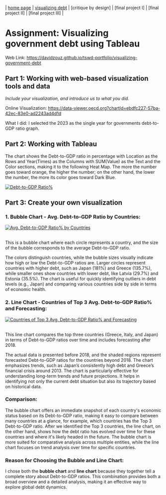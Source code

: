| [home page](https://davidzouz.github.io/tswd-portfolio/) | [visualizing debt](https://davidzouz.github.io/tswd-portfolio/visualizing-government-debt) | [critique by design] | [final project I] | [final project II] | [final project III] |

# Assignment: Visualizing government debt using Tableau
Web Link: <https://davidzouz.github.io/tswd-portfolio/visualizing-government-debt>

## Part 1: Working with web-based visualization tools and data

_Include your visualization, and introduce us to what you did._

Online Visualization: <https://data-viewer.oecd.org?chartId=ebdfc227-57ba-42ec-83e0-ad2243ad4d1d>

What I did: I selected the 2023 as the single year for governments debt-to-GDP ratio graph.

## Part 2: Working with Tableau

The chart shows the Debt-to-GDP ratio in percentage with Location as the Rows and Year(Times) as the Columns with SUM(Value) as the Text and the Color sections, making it to the following Heat Map. The more the number goes toward orange, the higher the number; on the other hand, the lower the number, the more its color goes toward Dark Blue.

<div class='tableauPlaceholder' id='viz1725567390614' style='position: relative'><noscript><a href='#'><img alt='Debt-to-GDP Ratio% ' src='https:&#47;&#47;public.tableau.com&#47;static&#47;images&#47;TS&#47;TSD-VisualizinggovernmentdebtusingTableau-Part2-DavidZou&#47;Debt-to-GDPRatio&#47;1_rss.png' style='border: none' /></a></noscript><object class='tableauViz'  style='display:none;'><param name='host_url' value='https%3A%2F%2Fpublic.tableau.com%2F' /> <param name='embed_code_version' value='3' /> <param name='site_root' value='' /><param name='name' value='TSD-VisualizinggovernmentdebtusingTableau-Part2-DavidZou&#47;Debt-to-GDPRatio' /><param name='tabs' value='no' /><param name='toolbar' value='yes' /><param name='static_image' value='https:&#47;&#47;public.tableau.com&#47;static&#47;images&#47;TS&#47;TSD-VisualizinggovernmentdebtusingTableau-Part2-DavidZou&#47;Debt-to-GDPRatio&#47;1.png' /> <param name='animate_transition' value='yes' /><param name='display_static_image' value='yes' /><param name='display_spinner' value='yes' /><param name='display_overlay' value='yes' /><param name='display_count' value='yes' /><param name='language' value='en-US' /><param name='filter' value='publish=yes' /></object></div> 
<script type='text/javascript'>
  var divElement = document.getElementById('viz1725567390614');
  var vizElement = divElement.getElementsByTagName('object')[0];
  vizElement.style.width='100%';vizElement.style.height=(divElement.offsetWidth*0.75)+'px';
  var scriptElement = document.createElement('script');
  scriptElement.src = 'https://public.tableau.com/javascripts/api/viz_v1.js';
  vizElement.parentNode.insertBefore(scriptElement, vizElement);
</script>

## Part 3: Create your own visualization

### 1. Bubble Chart - Avg. Debt-to-GDP Ratio by Countries:

<div class='tableauPlaceholder' id='viz1725575029059' style='position: relative'><noscript><a href='#'><img alt='Avg. Debt-to-GDP Ratio% by Countries ' src='https:&#47;&#47;public.tableau.com&#47;static&#47;images&#47;TS&#47;TSD-VisualizinggovernmentdebtusingTableau-Part3Bubble-DavidZou&#47;Avg_Debt-to-GDPRatio&#47;1_rss.png' style='border: none' /></a></noscript><object class='tableauViz'  style='display:none;'><param name='host_url' value='https%3A%2F%2Fpublic.tableau.com%2F' /> <param name='embed_code_version' value='3' /> <param name='site_root' value='' /><param name='name' value='TSD-VisualizinggovernmentdebtusingTableau-Part3Bubble-DavidZou&#47;Avg_Debt-to-GDPRatio' /><param name='tabs' value='no' /><param name='toolbar' value='yes' /><param name='static_image' value='https:&#47;&#47;public.tableau.com&#47;static&#47;images&#47;TS&#47;TSD-VisualizinggovernmentdebtusingTableau-Part3Bubble-DavidZou&#47;Avg_Debt-to-GDPRatio&#47;1.png' /> <param name='animate_transition' value='yes' /><param name='display_static_image' value='yes' /><param name='display_spinner' value='yes' /><param name='display_overlay' value='yes' /><param name='display_count' value='yes' /><param name='language' value='en-US' /><param name='filter' value='publish=yes' /></object></div>
<script type='text/javascript'>
  var divElement = document.getElementById('viz1725575029059');
  var vizElement = divElement.getElementsByTagName('object')[0];
  vizElement.style.width='100%';vizElement.style.height=(divElement.offsetWidth*0.75)+'px';
  var scriptElement = document.createElement('script');
  scriptElement.src = 'https://public.tableau.com/javascripts/api/viz_v1.js';
  vizElement.parentNode.insertBefore(scriptElement, vizElement);
</script>
<br/>

This is a bubble chart where each circle represents a country, and the size of the bubble corresponds to the average Debt-to-GDP ratio.

The colors distinguish countries, while the bubble sizes visually indicate how high or low the Debt-to-GDP ratios are. Larger circles represent countries with higher debt, such as Japan (181%) and Greece (135.7%), while smaller ones show countries with lower debt, like Latvia (29.7%) and Estonia (35.5%). The chart is useful for quickly identifying outliers in debt levels (e.g., Japan) and comparing various countries side by side in terms of economic health.

### 2. Line Chart - Countries of Top 3 Avg. Debt-to-GDP Ratio% and Forecasting:

<div class='tableauPlaceholder' id='viz1725575501678' style='position: relative'><noscript><a href='#'><img alt='Countries of Top 3 Avg. Debt-to-GDP Ratio% and Forecasting ' src='https:&#47;&#47;public.tableau.com&#47;static&#47;images&#47;TS&#47;TSD-VisualizinggovernmentdebtusingTableau-Part3Line-DavidZou&#47;Top3DtGCountieswForec_&#47;1_rss.png' style='border: none' /></a></noscript><object class='tableauViz'  style='display:none;'><param name='host_url' value='https%3A%2F%2Fpublic.tableau.com%2F' /> <param name='embed_code_version' value='3' /> <param name='site_root' value='' /><param name='name' value='TSD-VisualizinggovernmentdebtusingTableau-Part3Line-DavidZou&#47;Top3DtGCountieswForec_' /><param name='tabs' value='no' /><param name='toolbar' value='yes' /><param name='static_image' value='https:&#47;&#47;public.tableau.com&#47;static&#47;images&#47;TS&#47;TSD-VisualizinggovernmentdebtusingTableau-Part3Line-DavidZou&#47;Top3DtGCountieswForec_&#47;1.png' /> <param name='animate_transition' value='yes' /><param name='display_static_image' value='yes' /><param name='display_spinner' value='yes' /><param name='display_overlay' value='yes' /><param name='display_count' value='yes' /><param name='language' value='en-US' /><param name='filter' value='publish=yes' /></object></div>                
<script type='text/javascript'>
  var divElement = document.getElementById('viz1725575501678');
  var vizElement = divElement.getElementsByTagName('object')[0];
  vizElement.style.width='100%';vizElement.style.height=(divElement.offsetWidth*0.75)+'px';
  var scriptElement = document.createElement('script');
  scriptElement.src = 'https://public.tableau.com/javascripts/api/viz_v1.js';
  vizElement.parentNode.insertBefore(scriptElement, vizElement);
</script>
<br/>

This line chart compares the top three countries (Greece, Italy, and Japan) in terms of Debt-to-GDP ratios over time and includes forecasting after 2018.

The actual data is presented before 2018, and the shaded regions represent forecasted Debt-to-GDP ratios for the countries beyond 2018. The chart emphasizes trends, such as Japan’s consistently high debt and Greece’s financial crisis around 2013. The chart is particularly effective for understanding long-term trends and future projections. It helps in identifying not only the current debt situation but also its trajectory based on historical data.

### Comparison:
The bubble chart offers an immediate snapshot of each country's economic status based on its Debt-to-GDP ratio, making it easy to compare between many countries at a glance, for example, which countries has the Top 3 Debt-to-GDP ratio. After we identified the Top 3 countries, the line chart, on the other hand, shows how the debt ratio has evolved over time for these countries and where it's likely headed in the future. The bubble chart is more suited for comparative analysis across multiple entities, while the line chart focuses on trend analysis over time for specific countries.

### Reason for Choosing the Bubble and Line Chart:
I chose both the **bubble chart** and **line chart** because they together tell a complete story about Debt-to-GDP ratios. This combination provides both a broad overview and a detailed analysis, making it an effective way to explore global debt dynamics.


